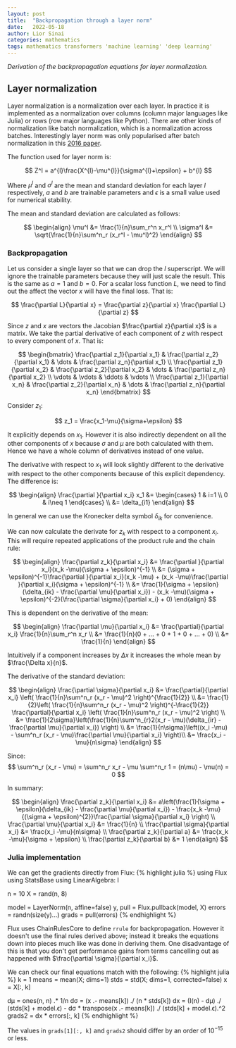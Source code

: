 ```yaml
---
layout: post
title:  "Backpropagation through a layer norm"
date:   2022-05-18
author: Lior Sinai
categories: mathematics
tags: mathematics transformers 'machine learning' 'deep learning'
---
```


_Derivation of the backpropagation equations for layer normalization._

## Layer normalization

[LayerNorm]: https://arxiv.org/abs/1607.06450
Layer normalization is a normalization over each layer.
In practice it is implemented as a normalization over columns (column major languages like Julia) or rows (row major languages like Python). 
There are other kinds of normalization like batch normalization, which is a normalization across batches.
Interestingly layer norm was only popularised after batch normalization in this [2016 paper][LayerNorm].

The function used for layer norm is:

$$
    Z^l = a^{l}\frac{X^{l}-\mu^{l}}{\sigma^{l}+\epsilon} + b^{l}
$$

Where $\mu^l$ and $\sigma^{l}$ are the mean and standard deviation for each layer $l$ respectively, 
$a$ and $b$ are trainable parameters and $\epsilon$ is a small value used for numerical stability.

The mean and standard deviation are calculated as follows:

$$
\begin{align}
    \mu^l &=  \frac{1}{n}\sum_r^n x_r^l \\
    \sigma^l &= \sqrt{\frac{1}{n}\sum^n_r (x_r^l - \mu^l)^2}
\end{align}
$$

### Backpropagation

Let us consider a single layer so that we can drop the $l$ superscript.
We will ignore the trainable parameters because they will just scale the result.
This is the same as $a=1$ and $b=0$.
For a scalar loss function $L$, we need to find out the affect the vector $x$ will have the final loss.
That is:

$$
    \frac{\partial L}{\partial x} = \frac{\partial z}{\partial x} \frac{\partial L}{\partial z} 
$$

Since $z$ and $x$ are vectors the Jacobian $\frac{\partial z}{\partial x}$ is a matrix.
We take the partial derivative of each component of $z$ with respect to every component of $x$.
That is:

$$
    \begin{bmatrix}
        \frac{\partial z_1}{\partial x_1} & \frac{\partial z_2}{\partial x_1} & \dots & \frac{\partial z_n}{\partial x_1} \\
        \frac{\partial z_1}{\partial x_2} & \frac{\partial z_2}{\partial x_2} & \dots & \frac{\partial z_n}{\partial x_2} \\
        \vdots & \vdots & \ddots & \vdots \\
        \frac{\partial z_1}{\partial x_n} & \frac{\partial z_2}{\partial x_n} & \dots & \frac{\partial z_n}{\partial x_n}
    \end{bmatrix}
$$

Consider $z_1$: 

$$ z_1 = \frac{x_1-\mu}{\sigma+\epsilon} $$

It explicitly depends on $x_1$. 
However it is also indirectly dependent on all the other components of $x$ because $\sigma$ and $\mu$ are both calculated with them.
Hence we have a whole column of derivatives instead of one value.

The derivative with respect to $x_1$ will look slightly different to the derivative with respect to the other components 
because of this explicit dependency. 
The difference is:

$$ 
\begin{align}
    \frac{\partial }{\partial x_i} x_1 &= 
    \begin{cases}
        1 & i=1 \\
        0 & i\neq 1
    \end{cases} \\
    &= \delta_{i1}
\end{align}
$$

In general we can use the Kronecker delta symbol $\delta_{ik}$ for convenience. 

We can now calculate the derivate for $z_k$ with respect to a component $x_i$.
This will require repeated applications of the product rule and the chain rule:

$$
\begin{align}
    \frac{\partial z_k}{\partial x_i} &= \frac{\partial }{\partial x_i}(x_k -\mu)(\sigma + \epsilon)^{-1} \\
        &= (\sigma + \epsilon)^{-1}\frac{\partial }{\partial x_i}(x_k -\mu) + (x_k -\mu)\frac{\partial }{\partial x_i}(\sigma + \epsilon)^{-1} \\
        &= \frac{1}{\sigma + \epsilon}(\delta_{ik} - \frac{\partial \mu}{\partial x_i}) - 
            (x_k -\mu)(\sigma + \epsilon)^{-2}(\frac{\partial \sigma}{\partial x_i} + 0)
\end{align}
$$

This is dependent on the derivative of the mean:

$$
\begin{align}
    \frac{\partial \mu}{\partial x_i} &= \frac{\partial}{\partial x_i} \frac{1}{n}\sum_r^n x_r \\
                        &= \frac{1}{n}(0 + ... + 0 + 1 + 0 + ... + 0)  \\
                        &= \frac{1}{n}
\end{align}
$$

Intuitively if a component increases by $\Delta x$ it increases the whole mean by $\frac{\Delta x}{n}$.

The derivative of the standard deviation:

$$
\begin{align}
    \frac{\partial \sigma}{\partial x_i} &= \frac{\partial}{\partial x_i} \left( \frac{1}{n}\sum^n_r (x_r - \mu)^2 \right)^{\frac{1}{2}} \\
        &= \frac{1}{2}\left( \frac{1}{n}\sum^n_r (x_r - \mu)^2 \right)^{-\frac{1}{2}} \frac{\partial}{\partial x_i} \left( \frac{1}{n}\sum^n_r (x_r - \mu)^2 \right) \\
        &= \frac{1}{2\sigma}\left(\frac{1}{n}\sum^n_{r}2(x_r - \mu)(\delta_{ir} - \frac{\partial \mu}{\partial x_i}) \right) \\
        &= \frac{1}{n\sigma}\left((x_i -\mu) - \sum^n_r (x_r -  \mu)\frac{\partial \mu}{\partial x_i} \right)\\
        &= \frac{x_i -\mu}{n\sigma}
\end{align}
$$

Since:
$$
\sum^n_r (x_r -  \mu) = \sum^n_r x_r - \mu \sum^n_r 1 = (n\mu) - \mu(n) = 0
$$

In summary:

$$
\begin{align}
    \frac{\partial z_k}{\partial x_i} &= a\left(\frac{1}{\sigma + \epsilon}(\delta_{ik} - \frac{\partial \mu}{\partial x_i}) - 
            \frac{x_k -\mu}{(\sigma + \epsilon)^{2}}\frac{\partial \sigma}{\partial x_i} \right) \\
    \frac{\partial \mu}{\partial x_i} &= \frac{1}{n} \\    
    \frac{\partial \sigma}{\partial x_i} &=  \frac{x_i -\mu}{n\sigma} \\
    \frac{\partial z_k}{\partial a}  &= \frac{x_k -\mu}{\sigma + \epsilon} \\
    \frac{\partial z_k}{\partial b}  &= 1
\end{align}
$$

### Julia implementation

We can get the gradients directly from Flux:
{% highlight julia %}
using Flux
using StatsBase
using LinearAlgebra: I

n = 10
X = rand(n, 8)

model = LayerNorm(n, affine=false)
y, pull = Flux.pullback(model, X)
errors = randn(size(y)...)
grads = pull(errors)
{% endhighlight %}

Flux uses ChainRulesCore to define `rrule` for backpropagation.
However it doesn't use the final rules derived above; instead it breaks the equations down into pieces much like was done in deriving them.
One disadvantage of this is that you don't get performance gains from terms cancelling out as happened with $\frac{\partial \sigma}{\partial x_i}$.

We can check our final equations match with the following:
{% highlight julia %}
k = 1
means = mean(X; dims=1)
stds = std(X; dims=1, corrected=false)
x = X[:, k]

dμ = ones(n, n) .* 1/n
dσ = (x .- means[k]) ./ (n * stds[k])
dx = (I(n) - dμ) ./ (stds[k] + model.ϵ) - dσ * transpose(x .- means[k]) ./ (stds[k] + model.ϵ).^2
grads2 = dx * errors[:, k] 
{% endhighlight %}

The values in `grads[1][:, k]` and `grads2` should differ by an order of $10^{-15}$ or less.

